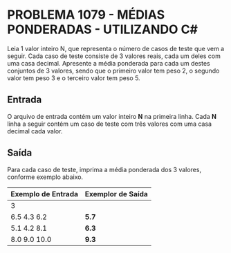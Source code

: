 # PROBLEMA 1079 - MÉDIAS PONDERADAS - UTILIZANDO C#
Leia 1 valor inteiro N, que representa o número de casos de teste que vem a seguir. Cada caso de teste consiste de 3 valores reais, cada um deles com uma casa decimal. Apresente a média ponderada para cada um destes conjuntos de 3 valores, sendo que o primeiro valor tem peso 2, o segundo valor tem peso 3 e o terceiro valor tem peso 5.

## Entrada
O arquivo de entrada contém um valor inteiro **N** na primeira linha. Cada **N** linha a seguir contém um caso de teste com três valores com uma casa decimal cada valor.

## Saída
Para cada caso de teste, imprima a média ponderada dos 3 valores, conforme exemplo abaixo.


| Exemplo de Entrada      | Exemplor de Saída         |
|-------------------------|---------------------------|
| 3                       |                           |  
| 6.5 4.3 6.2             | **5.7**                   |
| 5.1 4.2 8.1             | **6.3**                   |
| 8.0 9.0 10.0            | **9.3**                   |